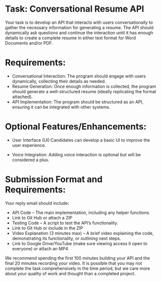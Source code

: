 # Task: Conversational Resume API

Your task is to develop an API that interacts with users conversationally to gather the necessary information for generating a resume. The API should dynamically ask questions and continue the interaction until it has enough details to create a complete resume in either text format for Word Documents and/or PDF.

# Requirements:

- Conversational Interaction: The program should engage with users dynamically, collecting their details as needed.
- Resume Generation: Once enough information is collected, the program should generate a well-structured resume (ideally replicating the format attached).
- API Implementation: The program should be structured as an API, ensuring it can be integrated with other systems.

# Optional Features/Enhancements:

- User Interface (UI):Candidates can develop a basic UI to improve the user experience.

- Voice Integration: Adding voice interaction is optional but will be considered a plus.

# Submission Format and Requirements:

Your reply email should include:

- API Code – The main implementation, including any helper functions.
- Link to Git Hub or attach a ZIP
- Testing Code – A script to test the API’s functionality.
- Link to Git Hub or include in the ZIP
- Video Explanation (3 minutes max) – A brief video explaining the code, demonstrating its functionality, or outlining next steps.
- Link to Google Drive/YouTube (make sure viewing access it open to everyone) or attach an MP4

We recommend spending the first 100 minutes building your API and the final 20 minutes recording your video. It is possible that you may not complete the task comprehensively in the time period, but we care more about your quality of work and thought than a completed project.
